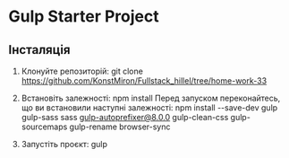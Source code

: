 # Gulp Starter Project

## Інсталяція

1. Клонуйте репозиторій:
git clone https://github.com/KonstMiron/Fullstack_hillel/tree/home-work-33

2. Встановіть залежності:
npm install
Перед запуском переконайтесь, що ви встановили наступні залежності:
npm install --save-dev gulp gulp-sass sass gulp-autoprefixer@8.0.0 gulp-clean-css gulp-sourcemaps gulp-rename browser-sync
3. Запустіть проєкт:
gulp
